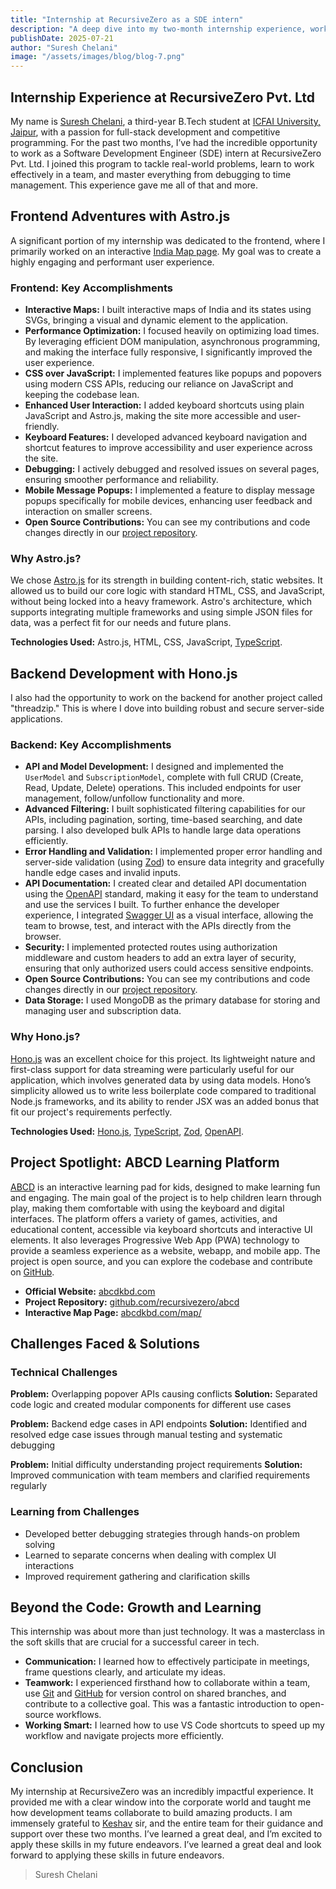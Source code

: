 ```yaml
---
title: "Internship at RecursiveZero as a SDE intern"
description: "A deep dive into my two-month internship experience, working with Astro.js and Hono.js, and growing as a full-stack developer."
publishDate: 2025-07-21
author: "Suresh Chelani"
image: "/assets/images/blog/blog-7.png"
---
```


## Internship Experience at RecursiveZero Pvt. Ltd

My name is [Suresh Chelani](https://www.linkedin.com/in/suresh-chelani-a34b6a248/), a third-year B.Tech student at [ICFAI University, Jaipur](https://www.iujaipur.edu.in/), with a passion for full-stack development and competitive programming.
For the past two months, I’ve had the incredible opportunity to work as a Software Development Engineer (SDE) intern at RecursiveZero Pvt. Ltd.
I joined this program to tackle real-world problems, learn to work effectively in a team, and master everything from debugging to time management. This experience gave me all of that and more.

## Frontend Adventures with Astro.js

A significant portion of my internship was dedicated to the frontend, where I primarily worked on an interactive [India Map page](https://abcdkbd.com/map). My goal was to create a highly engaging and performant user experience.

### Frontend: Key Accomplishments

- **Interactive Maps:** I built interactive maps of India and its states using SVGs, bringing a visual and dynamic element to the application.
- **Performance Optimization:** I focused heavily on optimizing load times. By leveraging efficient DOM manipulation, asynchronous programming, and making the interface fully responsive, I significantly improved the user experience.
- **CSS over JavaScript:** I implemented features like popups and popovers using modern CSS APIs, reducing our reliance on JavaScript and keeping the codebase lean.
- **Enhanced User Interaction:** I added keyboard shortcuts using plain JavaScript and Astro.js, making the site more accessible and user-friendly.
- **Keyboard Features:** I developed advanced keyboard navigation and shortcut features to improve accessibility and user experience across the site.
- **Debugging:** I actively debugged and resolved issues on several pages, ensuring smoother performance and reliability.
- **Mobile Message Popups:** I implemented a feature to display message popups specifically for mobile devices, enhancing user feedback and interaction on smaller screens.
- **Open Source Contributions:** You can see my contributions and code changes directly in our [project repository](https://github.com/recursivezero/abcd).

### Why Astro.js?

We chose [Astro.js](https://astro.build/) for its strength in building content-rich, static websites. It allowed us to build our core logic with standard HTML, CSS, and JavaScript, without being locked into a heavy framework.
Astro's architecture, which supports integrating multiple frameworks and using simple JSON files for data, was a perfect fit for our needs and future plans.

**Technologies Used:** Astro.js, HTML, CSS, JavaScript, [TypeScript](https://www.typescriptlang.org/).

## Backend Development with Hono.js

I also had the opportunity to work on the backend for another project called "threadzip." This is where I dove into building robust and secure server-side applications.

### Backend: Key Accomplishments

- **API and Model Development:** I designed and implemented the `UserModel` and `SubscriptionModel`, complete with full CRUD (Create, Read, Update, Delete) operations.
  This included endpoints for user management, follow/unfollow functionality and more.
- **Advanced Filtering:** I built sophisticated filtering capabilities for our APIs, including pagination, sorting, time-based searching, and date parsing. I also developed bulk APIs to handle large data operations efficiently.
- **Error Handling and Validation:** I implemented proper error handling and server-side validation (using [Zod](https://zod.dev/)) to ensure data integrity and gracefully handle edge cases and invalid inputs.
- **API Documentation:** I created clear and detailed API documentation using the [OpenAPI](https://www.openapis.org/) standard, making it easy for the team to understand and use the services I built. To further enhance the developer experience,
  I integrated [Swagger UI](https://swagger.io/tools/swagger-ui/) as a visual interface, allowing the team to browse, test, and interact with the APIs directly from the browser.
- **Security:** I implemented protected routes using authorization middleware and custom headers to add an extra layer of security, ensuring that only authorized users could access sensitive endpoints.
- **Open Source Contributions:** You can see my contributions and code changes directly in our [project repository](https://github.com/recursivezero/abcd/tree/task/hono).
- **Data Storage:** I used MongoDB as the primary database for storing and managing user and subscription data.

### Why Hono.js?

[Hono.js](https://hono.dev/) was an excellent choice for this project. Its lightweight nature and first-class support for data streaming were particularly useful for our application, which involves generated data by using data models.
Hono’s simplicity allowed us to write less boilerplate code compared to traditional Node.js frameworks, and its ability to render JSX was an added bonus that fit our project's requirements perfectly.

**Technologies Used:** [Hono.js](https://hono.dev/), [TypeScript](https://www.typescriptlang.org/), [Zod](https://zod.dev/), [OpenAPI](https://www.openapis.org/).

## Project Spotlight: ABCD Learning Platform

[ABCD](https://abcdkbd.com/) is an interactive learning pad for kids, designed to make learning fun and engaging.
The main goal of the project is to help children learn through play, making them comfortable with using the keyboard and digital interfaces.
The platform offers a variety of games, activities, and educational content, accessible via keyboard shortcuts and interactive UI elements.
It also leverages Progressive Web App (PWA) technology to provide a seamless experience as a website, webapp, and mobile app. The project is open source, and you can explore the codebase and contribute on [GitHub](https://github.com/recursivezero/abcd).

- **Official Website:** [abcdkbd.com](https://abcdkbd.com/)
- **Project Repository:** [github.com/recursivezero/abcd](https://github.com/recursivezero/abcd)
- **Interactive Map Page:** [abcdkbd.com/map/](https://abcdkbd.com/map/)

## Challenges Faced & Solutions

### Technical Challenges

**Problem:** Overlapping popover APIs causing conflicts
**Solution:** Separated code logic and created modular components for different use cases

**Problem:** Backend edge cases in API endpoints
**Solution:** Identified and resolved edge case issues through manual testing and systematic debugging

**Problem:** Initial difficulty understanding project requirements
**Solution:** Improved communication with team members and clarified requirements regularly

### Learning from Challenges

- Developed better debugging strategies through hands-on problem solving
- Learned to separate concerns when dealing with complex UI interactions
- Improved requirement gathering and clarification skills

## Beyond the Code: Growth and Learning

This internship was about more than just technology. It was a masterclass in the soft skills that are crucial for a successful career in tech.

- **Communication:** I learned how to effectively participate in meetings, frame questions clearly, and articulate my ideas.
- **Teamwork:** I experienced firsthand how to collaborate within a team, use [Git](https://git-scm.com/) and [GitHub](https://github.com/) for version control on shared branches, and contribute to a collective goal.
  This was a fantastic introduction to open-source workflows.
- **Working Smart:** I learned how to use VS Code shortcuts to speed up my workflow and navigate projects more efficiently.

## Conclusion

My internship at RecursiveZero was an incredibly impactful experience. It provided me with a clear window into the corporate world and taught me how development teams collaborate to build amazing products.
I am immensely grateful to [Keshav](https://www.linkedin.com/in/xkeshav/) sir, and the entire team for their guidance and support over these two months. I’ve learned a great deal, and I’m excited to apply these skills in my future endeavors.
I’ve learned a great deal and look forward to applying these skills in future endeavors.

> Suresh Chelani
